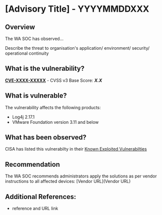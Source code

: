 # [Advisory Title] - YYYYMMDDXXX

## Overview
The WA SOC has observed…

Describe the threat to organisation's application/ environment/ security/ operational continuity

## What is the vulnerability?
[**CVE-XXXX-XXXXX**](https://cve.mitre.org/cgi-bin/cvename.cgi?name=CVE-XXXX-XXXXX) - CVSS v3 Base Score: ***X.X***

## What is vulnerable? 
The vulnerability affects the following products:
- Log4j 2.17.1
- VMware Foundation version 3.11 and below

## What has been observed?
CISA has listed this vulnerabilty in their [Known Exploited Vulnerabilties]() 

## Recommendation
The WA SOC recommends administrators apply the solutions as per vendor instructions to all affected devices: [Vendor URL](Vendor URL)

## Additional References:
* reference and URL link